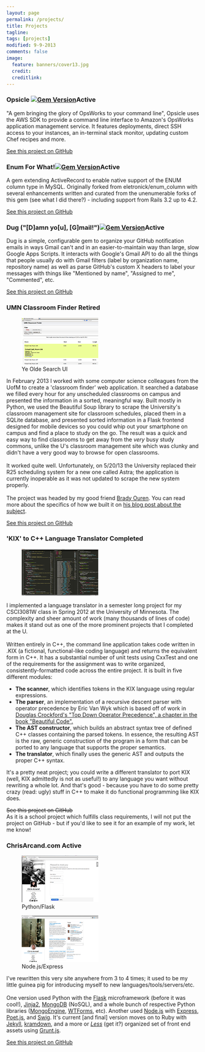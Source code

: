 ```yaml
---
layout: page
permalink: /projects/
title: Projects
tagline: 
tags: [projects]
modified: 9-9-2013
comments: false
image:
  feature: banners/cover13.jpg
  credit: 
  creditlink: 
---
```


<div class="project-container-outer shadow">
  <div class="project-container-inner">
    <h3>Opsicle <a href="http://badge.fury.io/rb/opsicle"><img class="pull-right" src="https://badge.fury.io/rb/opsicle.svg" alt="Gem Version" height="18"></a><span class="label label-success pull-right" style="margin-right: 10px;">Active</span></h3>
    <p>
      "A gem bringing the glory of OpsWorks to your command line", Opsicle uses the AWS SDK to provide a command line
      interface to Amazon's OpsWorks application management service. It features deployments, direct SSH access to your
      instances, an in-terminal stack monitor, updating custom Chef recipes and more.
    </p>
    <p><a href="https://github.com/sportngin/opsicle" target="_blank">See this project on GitHub</a></p>
  </div>
</div>

<div class="project-container-outer shadow">
  <div class="project-container-inner">
    <h3>Enum For What!<a href="http://badge.fury.io/rb/enum_for_what"><img class="pull-right" src="https://badge.fury.io/rb/enum_for_what.svg" alt="Gem Version" height="18"></a><span class="label label-success pull-right" style="margin-right: 10px;">Active</span></h3>
    <p>
      A gem extending ActiveRecord to enable native support of the ENUM column type in MySQL. Originally forked from
      eletronick/enum_column with several enhancements written and curated from the unenumerable forks of this gem (see
      what I did there?) - including support from Rails 3.2 up to 4.2.
    </p>
    <p><a href="https://github.com/sportngin/enum_for_what" target="_blank">See this project on GitHub</a></p>
  </div>
</div>

<div class="project-container-outer shadow">
  <div class="project-container-inner">
    <h3>Dug ("[D]amn yo[u], [G]mail!")<a href="http://badge.fury.io/rb/dug"><img class="pull-right" src="https://badge.fury.io/rb/dug.svg" alt="Gem Version" height="18"></a><span class="label label-success pull-right" style="margin-right: 10px;">Active</span></h3>
    <p>
      Dug is a simple, configurable gem to organize your GitHub notification
      emails in ways Gmail can't and in an easier-to-maintain way than large,
      slow Google Apps Scripts. It interacts with Google's Gmail API to do all
      the things that people usually do with Gmail filters (label by
      organization name, repository name) as well as parse GitHub's custom X
      headers to label your messages with things like "Mentioned by name",
      "Assigned to me", "Commented", etc.
    </p>
    <p><a href="https://github.com/chrisarcand/dug" target="_blank">See this project on GitHub</a></p>
  </div>
</div>

<div class="project-container-outer shadow">
  <div class="project-container-inner">
    <h3>UMN Classroom Finder <span class="label pull-right">Retired</span></h3>
    <figure class="pull-right">
      <a href="/images/projects/scraper.png">
        <img class="shadow" src="/images/projects/scraper_tb.png" alt="" />
      </a>
      <figcaption>Ye Olde Search UI</figcaption>
    </figure>
    <p>
      In February 2013 I worked with some computer science colleagues from the UofM to create a 'classroom finder' web
      application. It searched a database we filled every hour for any unscheduled classrooms on campus and presented
      the information in a sorted, meaningful way. Built mostly in Python, we used the Beautiful Soup library to scrape
      the University's classroom management site for classroom schedules, placed them in a SQLite database, and
      presented sorted information in a Flask frontend designed for mobile devices so you could whip out your smartphone
      on campus and find a place to study on the go. The result was a quick and easy way to find classrooms to get away
      from the <i>very</i> busy study commons, unlike the U's classroom management site which was clunky and didn't have
      a very good way to browse for open classrooms.
      <br><br>
      It worked quite well. Unfortunately, on 5/20/13 the University replaced their R25 scheduling system for a new one
      called Astra; the application is currently inoperable as it was not updated to scrape the new system properly.
      <br><br>
      The project was headed by my good friend <a href="http://www.brdyorn.com" target="_blank">Brady Ouren</a>.
      You can read more about the specifics of how we built it on <a href="http://www.brdyorn.com/2013/02/01/classroom-scraper.html" target="_blank">his blog post about the subject</a>.
    </p>
    <p><a href="https://github.com/ChrisArcand/classroom_finder" target="_blank">See this project on GitHub</a></p>
  </div>
</div>

<div class="project-container-outer shadow">
  <div class="project-container-inner">
    <h3>'KIX' to C++ Language Translator <span class="label label-info pull-right">Completed</span></h3>
    <figure class="pull-right">
      <a href="/images/projects/3081w_project.png">
        <img class="shadow" src="/images/projects/3081w_project_tb.png" alt="" />
      </a>
    </figure>
    <p>
      I implemented a language translator in a semester long project for my CSCI3081W class in Spring 2012 at the University of Minnesota.
      The complexity and sheer amount of work (many thousands of lines of code) makes it stand out as one of the more prominent projects that
      I completed at the U.
      <br><br>
      Written entirely in C++, the command line application takes code written in .KIX (a fictional, functional-like coding language) and
      returns the equivalent form in C++. It has a substantial number of unit tests using CxxTest and one of the requirements for the
      assignment was to write organized, consistently-formatted code across the entire project. It is built in five different modules:
      <ul>
        <li><b>The scanner</b>, which identifies tokens in the KIX language using regular expressions.</li>
        <li><b>The parser</b>, an implementation of a recursive descent parser with operator precedence by Eric Van Wyk which is based off of work in <a href="http://javascript.crockford.com/tdop/tdop.html" target="_blank">Douglas Crockford's "Top Down Operator Precedence", a chapter in the book "Beautiful Code".</a></li>
        <li><b>The AST constructor</b>, which builds an abstract syntax tree of defined C++ classes containing the parsed tokens. In essence,
          the resulting AST is the raw, generic construction of the program in a form that can be ported to any language that supports the proper semantics.</li>
        <li><b>The translator</b>, which finally uses the generic AST and outputs the proper C++ syntax.</li>
      </ul>
      It's a pretty neat project; you could write a different translator to port KIX (well, KIX admittedly is not as useful!) to any language
      you want without rewriting a whole lot. And that's good - because you have to do some pretty crazy (read: ugly) stuff in C++ to make it do functional
      programming like KIX does.
    </p>
    <span class="github-link muted"  style="text-decoration: line-through" target="_blank">See this project on GitHub</span><br>
    As it is a school project which fulfills class requirements, I will not put the project on GitHub - but if you'd like to see it for an
    example of my work, let me know!</a>
    </p>
  </div>
</div>

<div class="project-container-outer shadow">
  <div class="project-container-inner">
    <h3>ChrisArcand.com <span class="label label-success pull-right">Active</span></h3>
    <div class="pull-right">
      <figure>
        <a href="/images/projects/site.png">
          <img class="shadow" src="/images/projects/site_tb.png" alt="" />
        </a>
        <figcaption>Python/Flask</figcaption>
      </figure>
      <figure>
        <a href="/images/projects/site2.png">
          <img class="shadow" src="/images/projects/site2_tb.png" alt="" />
        </a>
        <figcaption>Node.js/Express</figcaption>
      </figure>
    </div>
    <p>
      I've rewritten this very site anywhere from 3 to 4 times; it used to be my little guinea pig
      for introducing myself to new languages/tools/servers/etc. 
      <br><br>
      One version used Python with the <a href="http://flask.pocoo.org/" target="_blank">Flask</a> microframework
      (before it was cool!), <a href="http://jinja.pocoo.org/" target="_blank">Jinja2</a>, <a
      href="http://www.mongodb.org/" target="_blank">MongoDB</a> (NoSQL), and a whole bunch of respective Python
      libraries (<a href="http://mongoengine.org/" target="_blank">MongoEngine</a>, <a
      href="https://github.com/wtforms/wtforms" target="_blank">WTForms</a>, etc).  Another used <a
      href="http://www.nodejs.org" target="_blank">Node.js</a> with <a href="http://www.expressjs.com"
      target="_blank">Express</a>, <a href="http://jsantell.github.io/poet/" target="_blank">Poet.js</a>, and <a
      href="http://paularmstrong.github.io/swig/" target="_blank">Swig</a>. It's current [and final] version moves on to
      Ruby with <a href="http://jekyllrb.com/" target="_blank">Jekyll</a>, <a href="http://kramdown.gettalong.org/"
      target="_blank">kramdown</a>, and a more or <a href="http://lesscss.org/" target="_blank"><i>Less</i></a> (get
      it?) organized set of front end assets using <a href="http://gruntjs.com/" target="_blank">Grunt.js</a>.
    </p>
    <p><a href="https://github.com/ChrisArcand/chrisarcand.github.io" target="_blank">See this project on GitHub</a></p>
  </div>
</div>
